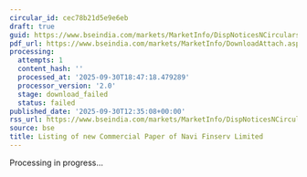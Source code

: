 ```yaml
---
circular_id: cec78b21d5e9e6eb
draft: true
guid: https://www.bseindia.com/markets/MarketInfo/DispNoticesNCirculars.aspx?Noticeid={802719F9-A591-492F-9E09-268C0A7BB3A8}&noticeno=20250930-44&dt=09/30/2025&icount=44&totcount=114&flag=0
pdf_url: https://www.bseindia.com/markets/MarketInfo/DownloadAttach.aspx?id=20250930-44&attachedId=
processing:
  attempts: 1
  content_hash: ''
  processed_at: '2025-09-30T18:47:18.479289'
  processor_version: '2.0'
  stage: download_failed
  status: failed
published_date: '2025-09-30T12:35:08+00:00'
rss_url: https://www.bseindia.com/markets/MarketInfo/DispNoticesNCirculars.aspx?Noticeid={802719F9-A591-492F-9E09-268C0A7BB3A8}&noticeno=20250930-44&dt=09/30/2025&icount=44&totcount=114&flag=0
source: bse
title: Listing of new Commercial Paper of Navi Finserv Limited
---
```


Processing in progress...